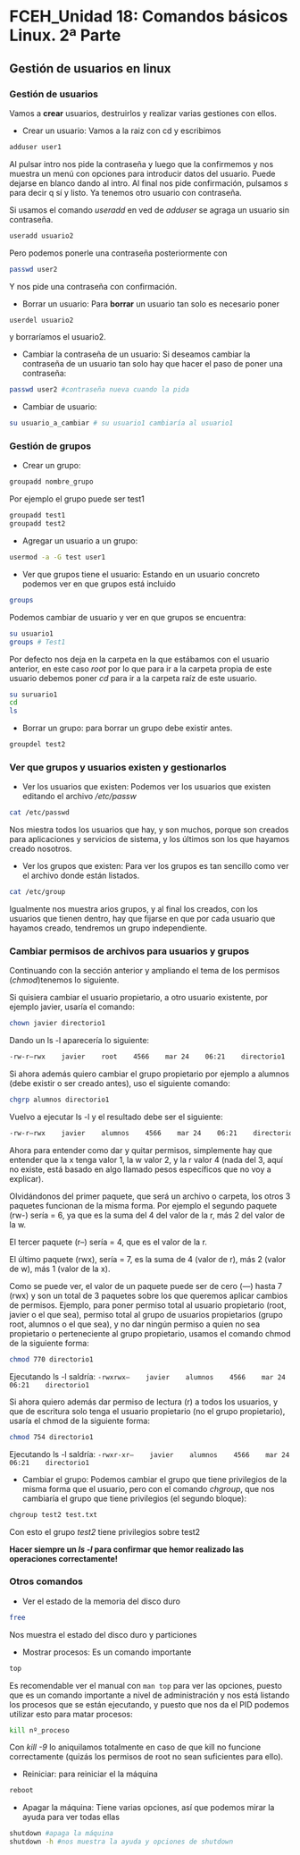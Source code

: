 # FCEH_Unidad 18: Comandos básicos Linux. 2ª Parte



## Gestión de usuarios en linux

### Gestión de usuarios

Vamos a **crear** usuarios, destruirlos y realizar varias gestiones con ellos.

- Crear un usuario: Vamos a la raiz con cd y escribimos

```bash
adduser user1
```

Al pulsar intro nos pide la contraseña y luego que la confirmemos y nos muestra un menú con opciones para introducir datos del usuario. Puede dejarse en blanco dando al intro. Al final nos pide confirmación, pulsamos *s* para decir q sí y listo. Ya tenemos otro usuario con contraseña.

Si usamos el comando *useradd* en ved de *adduser* se agraga un usuario sin contraseña. 

```bash
useradd usuario2
```

Pero podemos ponerle una contraseña posteriormente con 

```bash
passwd user2
```

Y nos pide una contraseña con confirmación.

- Borrar un usuario: Para **borrar** un usuario tan solo es necesario poner

```bash
userdel usuario2
```

y borraríamos el usuario2.

- Cambiar la contraseña de un usuario: Si deseamos cambiar la contraseña de un usuario tan solo hay que hacer el paso de poner una contraseña:

```bash
passwd user2 #contraseña nueva cuando la pida
```

- Cambiar de usuario:

```bash
su usuario_a_cambiar # su usuario1 cambiaría al usuario1
```

### Gestión de grupos

- Crear un grupo:

```bash
groupadd nombre_grupo
```

Por ejemplo el grupo puede ser test1

```bash
groupadd test1
groupadd test2
```

- Agregar un usuario a un grupo:

```bash
usermod -a -G test user1
```

- Ver que grupos tiene el usuario: Estando en un usuario concreto podemos ver en que grupos está incluido

```bash
groups
```

Podemos cambiar de usuario y ver en que grupos se encuentra:

```bash
su usuario1
groups # Test1
```

Por defecto nos deja en la carpeta en la que estábamos con el usuario anterior, en este caso *root* por lo que para ir a la carpeta propia de este usuario debemos poner *cd* para ir a la carpeta raíz de este usuario.

```bash
su suruario1
cd
ls
```

- Borrar un grupo: para borrar un grupo debe existir antes.

```bash
groupdel test2
```

### Ver que grupos y usuarios existen y gestionarlos

- Ver los usuarios que existen: Podemos ver los usuarios que existen editando el archivo */etc/passw*

```bash
cat /etc/passwd
```

Nos miestra todos los usuarios que hay, y son muchos, porque son creados para aplicaciones y servicios de sistema, y los últimos son los que hayamos creado nosotros.

- Ver los grupos que existen: Para ver los grupos es tan sencillo como ver el archivo donde están listados.

```bash
cat /etc/group
```

Igualmente nos muestra arios grupos, y al final los creados, con los usuarios que tienen dentro, hay que fijarse en que por cada usuario que hayamos creado, tendremos un grupo independiente.

### Cambiar permisos de archivos para usuarios y grupos

Continuando con la sección anterior y ampliando el tema de los permisos (*chmod*)tenemos lo siguiente.

Si quisiera cambiar el usuario propietario, a otro usuario existente, por ejemplo javier, usaría el comando:

```bash
chown javier directorio1
```

Dando un ls -l aparecería lo siguiente:

```bash
-rw-r–rwx    javier    root    4566    mar 24    06:21    directorio1
```

Si ahora además quiero cambiar el grupo propietario por ejemplo a alumnos (debe existir o ser creado antes), uso el siguiente comando:

```bash
chgrp alumnos directorio1
```

Vuelvo a ejecutar ls -l y el resultado debe ser el siguiente:

```bash
-rw-r–rwx    javier    alumnos    4566    mar 24    06:21    directorio1
```

Ahora para entender como dar y quitar permisos, simplemente hay que entender que la x tenga valor 1,  la w valor 2, y la r valor 4 (nada del 3, aquí no existe, está basado en algo llamado pesos específicos que no voy a explicar).

Olvidándonos del primer paquete, que será un archivo o carpeta, los otros 3 paquetes funcionan de la misma forma. Por ejemplo el segundo paquete (rw-) sería = 6, ya que es la suma del 4 del valor de la r, más 2 del valor de la w.

El tercer paquete (r–) sería = 4, que es el valor de la r.

El último paquete (rwx), sería = 7, es la suma de 4 (valor de r), más 2 (valor de w), más 1 (valor de la x).

Como se puede ver, el valor de un paquete puede ser de cero (—) hasta 7 (rwx) y son un total de 3 paquetes sobre los que queremos aplicar cambios de permisos. Ejemplo, para poner permiso total al usuario propietario (root, javier o el que sea), permiso total al grupo de usuarios propietarios (grupo root, alumnos o el que sea), y no dar ningún permiso a quien no sea propietario o perteneciente al grupo propietario, usamos el comando chmod de la siguiente forma:

```bash
chmod 770 directorio1
```

Ejecutando ls -l saldría: ```-rwxrwx—    javier    alumnos    4566    mar 24    06:21    directorio1```

Si ahora quiero además dar permiso de lectura (r) a todos los usuarios, y que de escritura solo tenga el usuario propietario (no el grupo propietario), usaría el chmod de la siguiente forma:

```bash
chmod 754 directorio1
```

Ejecutando ls -l saldría: ```-rwxr-xr–    javier    alumnos    4566    mar 24    06:21    directorio1```

- Cambiar el grupo: Podemos cambiar el grupo que tiene privilegios de la misma forma que el usuario, pero con el comando *chgroup*, que nos cambiaría el grupo que tiene privilegios (el segundo bloque):

```bash
chgroup test2 test.txt
```
Con esto el grupo *test2* tiene privilegios sobre test2

**Hacer siempre un *ls -l* para confirmar que hemor realizado las operaciones correctamente!**

### Otros comandos

- Ver el estado de la memoria del disco duro

```bash
free
```
Nos muestra el estado del disco duro y particiones

- Mostrar procesos: Es un comando importante

```bash
top
```
Es recomendable ver el manual con ```man top``` para ver las opciones, puesto que es un comando importante a nivel de administración y nos está listando los procesos que se están ejecutando, y puesto que nos da el PID podemos utilizar esto para matar procesos:

```bash
kill nº_proceso
```

Con *kill -9* lo aniquilamos totalmente en caso de que kill no funcione correctamente (quizás los permisos de root no sean suficientes para ello).

- Reiniciar: para reiniciar el la máquina

```bash
reboot
```

- Apagar la máquina: Tiene varias opciones, así que podemos mirar la ayuda para ver todas ellas

```bash
shutdown #apaga la máquina
shutdown -h #nos muestra la ayuda y opciones de shutdown
```